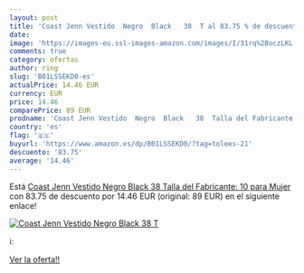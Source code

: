 ```yaml
---
layout: post
title: 'Coast Jenn Vestido  Negro  Black   38  T al 83.75 % de descuento'
date: 
image: 'https://images-eu.ssl-images-amazon.com/images/I/31rq%2BoczLKL._SL200_.jpg'
comments: true
category: ofertas
author: ring
slug: 'B01LSSEKD0-es'
actualPrice: 14.46 EUR
currency: EUR
price: 14.46
comparePrice: 89 EUR
prodname: 'Coast Jenn Vestido  Negro  Black   38  Talla del Fabricante: 10  para Mujer'
country: 'es'
flag: '🇪🇸'
buyurl: 'https://www.amazon.es/dp/B01LSSEKD0/?tag=tolees-21'
descuento: '83.75'
average: '14.46'
---
```


Está [Coast Jenn Vestido  Negro  Black   38  Talla del Fabricante: 10  para Mujer](https://www.amazon.es/dp/B01LSSEKD0/?tag=tolees-21) con 83.75 de descuento por 14.46 EUR (original: 89 EUR) en el siguiente enlace!

[![Coast Jenn Vestido  Negro  Black   38  T](https://images-eu.ssl-images-amazon.com/images/I/31rq%2BoczLKL._SL200_.jpg)](https://www.amazon.es/dp/B01LSSEKD0/?tag=tolees-21)

ℹ️:


[Ver la oferta!!](https://www.amazon.es/dp/B01LSSEKD0/?tag=tolees-21)
